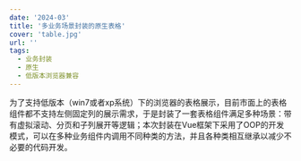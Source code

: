 ```yaml
---
date: '2024-03'
title: '多业务场景封装的原生表格'
cover: 'table.jpg'
url: ''
tags:
  - 业务封装
  - 原生
  - 低版本浏览器兼容
---
```


为了支持低版本（win7或者xp系统）下的浏览器的表格展示，目前市面上的表格组件都不支持左侧固定列的展示需求，于是封装了一套表格组件满足多种场景：带有虚拟滚动、分页和子列展开等逻辑；本次封装在Vue框架下采用了OOP的开发模式，可以在多种业务组件内调用不同种类的方法，并且各种类相互继承以减少不必要的代码开发。
